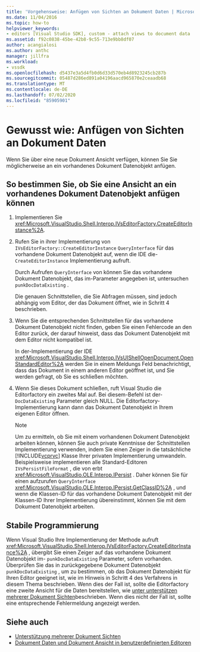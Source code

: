 ```yaml
---
title: 'Vorgehensweise: Anfügen von Sichten an Dokument Daten | Microsoft-Dokumentation'
ms.date: 11/04/2016
ms.topic: how-to
helpviewer_keywords:
- editors [Visual Studio SDK], custom - attach views to document data
ms.assetid: f92c0838-45be-42b8-9c55-713e9bb8df07
author: acangialosi
ms.author: anthc
manager: jillfra
ms.workload:
- vssdk
ms.openlocfilehash: d5437e3a5d4fb0d6d33d570eb4d8923245cb287b
ms.sourcegitcommit: 05487d286ed891a04196aacd965870e2ceaadb68
ms.translationtype: MT
ms.contentlocale: de-DE
ms.lasthandoff: 07/02/2020
ms.locfileid: "85905901"
---
```

# <a name="how-to-attach-views-to-document-data"></a>Gewusst wie: Anfügen von Sichten an Dokument Daten
Wenn Sie über eine neue Dokument Ansicht verfügen, können Sie Sie möglicherweise an ein vorhandenes Dokument Datenobjekt anfügen.

## <a name="to-determine-if-you-can-attach-a-view-to-an-existing-document-data-object"></a>So bestimmen Sie, ob Sie eine Ansicht an ein vorhandenes Dokument Datenobjekt anfügen können

1. Implementieren Sie <xref:Microsoft.VisualStudio.Shell.Interop.IVsEditorFactory.CreateEditorInstance%2A>.

2. Rufen Sie in ihrer Implementierung von `IVsEditorFactory::CreateEditorInstance` `QueryInterface` für das vorhandene Dokument Datenobjekt auf, wenn die IDE die- `CreateEditorInstance` Implementierung aufruft.

    Durch Aufrufen `QueryInterface` von können Sie das vorhandene Dokument Datenobjekt, das im-Parameter angegeben ist, untersuchen `punkDocDataExisting` .

    Die genauen Schnittstellen, die Sie Abfragen müssen, sind jedoch abhängig vom Editor, der das Dokument öffnet, wie in Schritt 4 beschrieben.

3. Wenn Sie die entsprechenden Schnittstellen für das vorhandene Dokument Datenobjekt nicht finden, geben Sie einen Fehlercode an den Editor zurück, der darauf hinweist, dass das Dokument Datenobjekt mit dem Editor nicht kompatibel ist.

    In der-Implementierung der IDE <xref:Microsoft.VisualStudio.Shell.Interop.IVsUIShellOpenDocument.OpenStandardEditor%2A> werden Sie in einem Meldungs Feld benachrichtigt, dass das Dokument in einem anderen Editor geöffnet ist, und Sie werden gefragt, ob Sie es schließen möchten.

4. Wenn Sie dieses Dokument schließen, ruft Visual Studio die Editorfactory ein zweites Mal auf. Bei diesem-Befehl ist der- `DocDataExisting` Parameter gleich NULL. Die Editorfactory-Implementierung kann dann das Dokument Datenobjekt in Ihrem eigenen Editor öffnen.

   > [!NOTE]
   > Um zu ermitteln, ob Sie mit einem vorhandenen Dokument Datenobjekt arbeiten können, können Sie auch private Kenntnisse der Schnittstellen Implementierung verwenden, indem Sie einen Zeiger in die tatsächliche [!INCLUDE[vcprvc](../code-quality/includes/vcprvc_md.md)] Klasse Ihrer privaten Implementierung umwandeln. Beispielsweise implementieren alle Standard-Editoren `IVsPersistFileFormat` , die von erbt <xref:Microsoft.VisualStudio.OLE.Interop.IPersist> . Daher können Sie für einen aufzurufen `QueryInterface` <xref:Microsoft.VisualStudio.OLE.Interop.IPersist.GetClassID%2A> , und wenn die Klassen-ID für das vorhandene Dokument Datenobjekt mit der Klassen-ID Ihrer Implementierung übereinstimmt, können Sie mit dem Dokument Datenobjekt arbeiten.

## <a name="robust-programming"></a>Stabile Programmierung
 Wenn Visual Studio Ihre Implementierung der Methode aufruft <xref:Microsoft.VisualStudio.Shell.Interop.IVsEditorFactory.CreateEditorInstance%2A> , übergibt Sie einen Zeiger auf das vorhandene Dokument Datenobjekt im- `punkDocDataExisting` Parameter, sofern vorhanden. Überprüfen Sie das in zurückgegebene Dokument Datenobjekt `punkDocDataExisting` , um zu bestimmen, ob das Dokument Datenobjekt für Ihren Editor geeignet ist, wie im Hinweis in Schritt 4 des Verfahrens in diesem Thema beschrieben. Wenn dies der Fall ist, sollte die Editorfactory eine zweite Ansicht für die Daten bereitstellen, wie [unter unterstützen mehrerer Dokument Sichten](../extensibility/supporting-multiple-document-views.md)beschrieben. Wenn dies nicht der Fall ist, sollte eine entsprechende Fehlermeldung angezeigt werden.

## <a name="see-also"></a>Siehe auch
- [Unterstützung mehrerer Dokument Sichten](../extensibility/supporting-multiple-document-views.md)
- [Dokument Daten und Dokument Ansicht in benutzerdefinierten Editoren](../extensibility/document-data-and-document-view-in-custom-editors.md)
